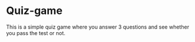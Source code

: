 # Quiz-game
This is a simple quiz game where you answer 3 questions and see whether you pass the test or not.
